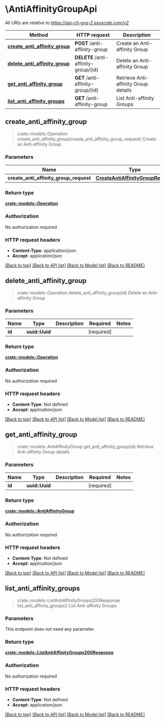 # \AntiAffinityGroupApi

All URIs are relative to *https://api-ch-gva-2.exoscale.com/v2*

Method | HTTP request | Description
------------- | ------------- | -------------
[**create_anti_affinity_group**](AntiAffinityGroupApi.md#create_anti_affinity_group) | **POST** /anti-affinity-group | Create an Anti-affinity Group
[**delete_anti_affinity_group**](AntiAffinityGroupApi.md#delete_anti_affinity_group) | **DELETE** /anti-affinity-group/{id} | Delete an Anti-affinity Group
[**get_anti_affinity_group**](AntiAffinityGroupApi.md#get_anti_affinity_group) | **GET** /anti-affinity-group/{id} | Retrieve Anti-affinity Group details
[**list_anti_affinity_groups**](AntiAffinityGroupApi.md#list_anti_affinity_groups) | **GET** /anti-affinity-group | List Anti-affinity Groups



## create_anti_affinity_group

> crate::models::Operation create_anti_affinity_group(create_anti_affinity_group_request)
Create an Anti-affinity Group



### Parameters


Name | Type | Description  | Required | Notes
------------- | ------------- | ------------- | ------------- | -------------
**create_anti_affinity_group_request** | [**CreateAntiAffinityGroupRequest**](CreateAntiAffinityGroupRequest.md) |  | [required] |

### Return type

[**crate::models::Operation**](operation.md)

### Authorization

No authorization required

### HTTP request headers

- **Content-Type**: application/json
- **Accept**: application/json

[[Back to top]](#) [[Back to API list]](../README.md#documentation-for-api-endpoints) [[Back to Model list]](../README.md#documentation-for-models) [[Back to README]](../README.md)


## delete_anti_affinity_group

> crate::models::Operation delete_anti_affinity_group(id)
Delete an Anti-affinity Group



### Parameters


Name | Type | Description  | Required | Notes
------------- | ------------- | ------------- | ------------- | -------------
**id** | **uuid::Uuid** |  | [required] |

### Return type

[**crate::models::Operation**](operation.md)

### Authorization

No authorization required

### HTTP request headers

- **Content-Type**: Not defined
- **Accept**: application/json

[[Back to top]](#) [[Back to API list]](../README.md#documentation-for-api-endpoints) [[Back to Model list]](../README.md#documentation-for-models) [[Back to README]](../README.md)


## get_anti_affinity_group

> crate::models::AntiAffinityGroup get_anti_affinity_group(id)
Retrieve Anti-affinity Group details



### Parameters


Name | Type | Description  | Required | Notes
------------- | ------------- | ------------- | ------------- | -------------
**id** | **uuid::Uuid** |  | [required] |

### Return type

[**crate::models::AntiAffinityGroup**](anti-affinity-group.md)

### Authorization

No authorization required

### HTTP request headers

- **Content-Type**: Not defined
- **Accept**: application/json

[[Back to top]](#) [[Back to API list]](../README.md#documentation-for-api-endpoints) [[Back to Model list]](../README.md#documentation-for-models) [[Back to README]](../README.md)


## list_anti_affinity_groups

> crate::models::ListAntiAffinityGroups200Response list_anti_affinity_groups()
List Anti-affinity Groups



### Parameters

This endpoint does not need any parameter.

### Return type

[**crate::models::ListAntiAffinityGroups200Response**](list_anti_affinity_groups_200_response.md)

### Authorization

No authorization required

### HTTP request headers

- **Content-Type**: Not defined
- **Accept**: application/json

[[Back to top]](#) [[Back to API list]](../README.md#documentation-for-api-endpoints) [[Back to Model list]](../README.md#documentation-for-models) [[Back to README]](../README.md)

